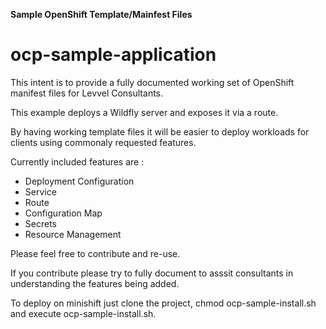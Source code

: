 **Sample OpenShift Template/Mainfest Files**

# ocp-sample-application

This intent is to provide a fully documented working set of OpenShift manifest files for Levvel Consultants.

This example deploys a Wildfly server and exposes it via a route.

By having working template files it will be easier to deploy workloads for clients using commonaly requested features.

Currently included features are :
* Deployment Configuration
* Service
* Route
* Configuration Map
* Secrets
* Resource Management

Please feel free to contribute and re-use.

If you contribute please try to fully document to asssit consultants in understanding the features being added.

To deploy on minishift just clone the project, chmod ocp-sample-install.sh and execute ocp-sample-install.sh.
